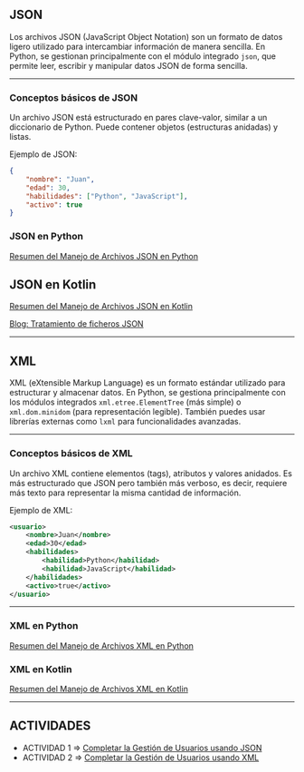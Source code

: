 ## JSON

Los archivos JSON (JavaScript Object Notation) son un formato de datos ligero utilizado para intercambiar información de manera sencilla. 
En Python, se gestionan principalmente con el módulo integrado `json`, que permite leer, escribir y manipular datos JSON de forma sencilla.

---

### **Conceptos básicos de JSON**

Un archivo JSON está estructurado en pares clave-valor, similar a un diccionario de Python. Puede contener objetos (estructuras anidadas) y listas.

Ejemplo de JSON:
```json
{
    "nombre": "Juan",
    "edad": 30,
    "habilidades": ["Python", "JavaScript"],
    "activo": true
}
```

### **JSON en Python**

[Resumen del Manejo de Archivos JSON en Python](JSON_Python.md)

## **JSON en Kotlin**

[Resumen del Manejo de Archivos JSON en Kotlin](JSON_Kotlin.md)

[Blog: Tratamiento de ficheros JSON](https://revilofe.github.io/blog/20240308-Tratamiento-JSON/)

---

## XML

XML (eXtensible Markup Language) es un formato estándar utilizado para estructurar y almacenar datos. 
En Python, se gestiona principalmente con los módulos integrados `xml.etree.ElementTree` (más simple) o `xml.dom.minidom` (para representación legible). 
También puedes usar librerías externas como `lxml` para funcionalidades avanzadas.

---

### **Conceptos básicos de XML**

Un archivo XML contiene elementos (tags), atributos y valores anidados. Es más estructurado que JSON pero también más verboso, es decir, requiere más texto para representar la misma cantidad de información.

Ejemplo de XML:
```xml
<usuario>
    <nombre>Juan</nombre>
    <edad>30</edad>
    <habilidades>
        <habilidad>Python</habilidad>
        <habilidad>JavaScript</habilidad>
    </habilidades>
    <activo>true</activo>
</usuario>
```

---

### **XML en Python**

[Resumen del Manejo de Archivos XML en Python](XML_Python.md)

### **XML en Kotlin**

[Resumen del Manejo de Archivos XML en Kotlin](XML_Kotlin.md)

---

## ACTIVIDADES

- ACTIVIDAD 1 => [Completar la Gestión de Usuarios usando JSON](ACTIVIDAD_JSON.md)
- ACTIVIDAD 2 => [Completar la Gestión de Usuarios usando XML](ACTIVIDAD_XML.md)
